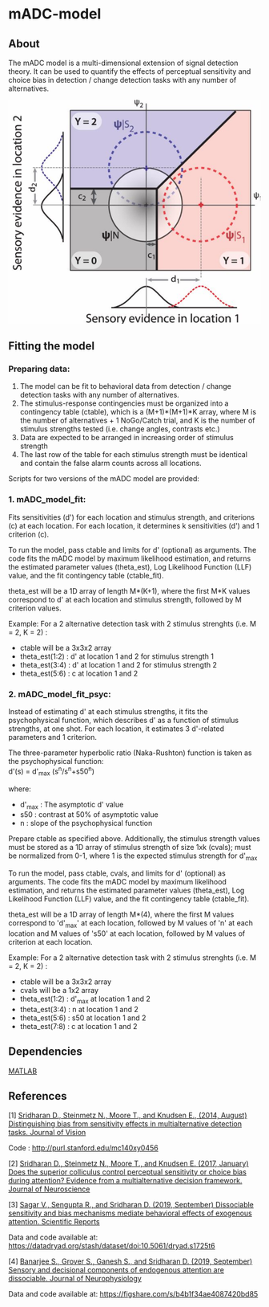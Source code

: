 # mADC-model

## About
The mADC model is a multi-dimensional extension of signal detection theory. It can be used to quantify the effects of perceptual sensitivity and choice bias in detection / change detection tasks with any number of alternatives.

![mADC Schematic](https://github.com/CogLab-IISc/mADC-Model/blob/master/mADC_schematic.PNG)

## Fitting the model

### Preparing data:

1. The model can be fit to behavioral data from detection / change detection tasks with any number of alternatives. 
2. The stimulus-response contingencies must be organized into a contingency table (ctable), which is a (M+1)*(M+1)*K array, where M is the number of alternatives + 1 NoGo/Catch trial, and K is the number of stimulus strengths tested (i.e. change angles, contrasts etc.)
3. Data are expected to be arranged in increasing order of stimulus strength
4. The last row of the table for each stimulus strength must be identical and contain the false alarm counts across all locations.


Scripts for two versions of the mADC model are provided:

### 1. mADC_model_fit: 
Fits sensitivities (d') for each location and stimulus strength, and criterions (c) at each location. For each location, it determines k sensitivities (d') and 1 criterion (c).

To run the model, pass ctable and limits for d' (optional) as arguments. The code fits the mADC model by maximum likelihood estimation, and returns the estimated parameter values (theta_est), Log Likelihood Function (LLF) value, and the fit contingency table (ctable_fit). 

theta_est will be a 1D array of length M*(K+1), where the first M*K values correspond to d' at each location and stimulus strength, followed by M criterion values.

Example: For a 2 alternative detection task with 2 stimulus strenghts (i.e. M = 2, K = 2) : 
* ctable will be a 3x3x2 array 
* theta_est(1:2) : d' at location 1 and 2 for stimulus strength 1
* theta_est(3:4) : d' at location 1 and 2 for stimulus strength 2
* theta_est(5:6) : c at location 1 and 2

### 2. mADC_model_fit_psyc: 
Instead of estimating d' at each stimulus strengths, it fits the psychophysical function, which describes d' as a function of stimulus strengths, at one shot. For each location, it estimates 3 d'-related parameters and 1 criterion. 

The three-parameter hyperbolic ratio (Naka-Rushton) function is taken as the psychophysical function:  
d'(s) = d'<sub>max</sub> (s<sup>n</sup>/s<sup>n</sup>+s50<sup>n</sup>)

where: 
 * d'<sub>max</sub> : The asymptotic d' value 
 * s50 : contrast at 50% of asymptotic value
 * n : slope of the psychophysical function
  

Prepare ctable as specified above. Additionally, the stimulus strength values must be stored as a 1D array of stimulus strength of size 1xk (cvals); must be normalized from 0-1, where 1 is the expected stimulus strength for d'<sub>max</sub>

To run the model, pass ctable, cvals, and limits for d' (optional) as arguments. The code fits the mADC model by maximum likelihood estimation, and returns the estimated parameter values (theta_est), Log Likelihood Function (LLF) value, and the fit contingency table (ctable_fit). 

theta_est will be a 1D array of length M*(4), where the first M values correspond to 'd'<sub>max</sub>' at each location, followed by M values of 'n' at each location and M values of 's50' at each location, followed by M values of criterion at each location.

Example: For a 2 alternative detection task with 2 stimulus strenghts (i.e. M = 2, K = 2) : 
* ctable will be a 3x3x2 array
* cvals will be a 1x2 array
* theta_est(1:2) : d'<sub>max</sub> at location 1 and 2
* theta_est(3:4) : n at location 1 and 2
* theta_est(5:6) : s50 at location 1 and 2
* theta_est(7:8) : c at location 1 and 2


## Dependencies

[MATLAB](https://in.mathworks.com/products/matlab.html?requestedDomain=)

## References

[1] [Sridharan D., Steinmetz N., Moore T., and Knudsen E., (2014, August) Distinguishing bias from sensitivity effects in multialternative detection tasks. Journal of Vision](https://jov.arvojournals.org/article.aspx?articleid=2194077)

Code : http://purl.stanford.edu/mc140xy0456

[2] [Sridharan D., Steinmetz N., Moore T., and Knudsen E. (2017, January) Does the superior colliculus control perceptual sensitivity or choice bias during attention? Evidence from a multialternative decision framework. Journal of Neuroscience](https://www.jneurosci.org/content/37/3/480)

[3] [Sagar V., Sengupta R., and Sridharan D. (2019, September) Dissociable sensitivity and bias mechanisms mediate behavioral effects of exogenous attention. Scientific Reports](https://www.nature.com/articles/s41598-019-42759-w) 

Data and code available at: https://datadryad.org/stash/dataset/doi:10.5061/dryad.s1725t6

[4] [Banarjee S., Grover S., Ganesh S., and Sridharan D. (2019, September) Sensory and decisional components of endogenous attention are dissociable. Journal of Neurophysiology](https://journals.physiology.org/doi/full/10.1152/jn.00257.2019)

Data and code available at: https://figshare.com/s/b4b1f34ae4087420bd85




